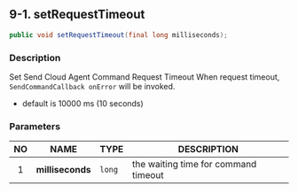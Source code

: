 ## 9-1. setRequestTimeout

```java
public void setRequestTimeout(final long milliseconds);
```

### Description

Set Send Cloud Agent Command Request Timeout
When request timeout, `SendCommandCallback onError` will be invoked.

* default is 10000 ms (10 seconds)

### Parameters

| NO | NAME | TYPE | DESCRIPTION |
| :---: | --- | --- | --- |
| 1 | **milliseconds** | `long` | the waiting time for command timeout |
